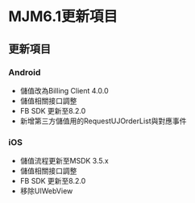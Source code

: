 # MJM6.1更新項目
## 更新項目
### Android
* 儲值改為Billing Client 4.0.0
* 儲值相關接口調整
* FB SDK 更新至8.2.0
* 新增第三方儲值用的RequestUJOrderList與對應事件

### iOS
* 儲值流程更新至MSDK 3.5.x
* 儲值相關接口調整
* FB SDK 更新至8.2.0
* 移除UIWebView

## 
